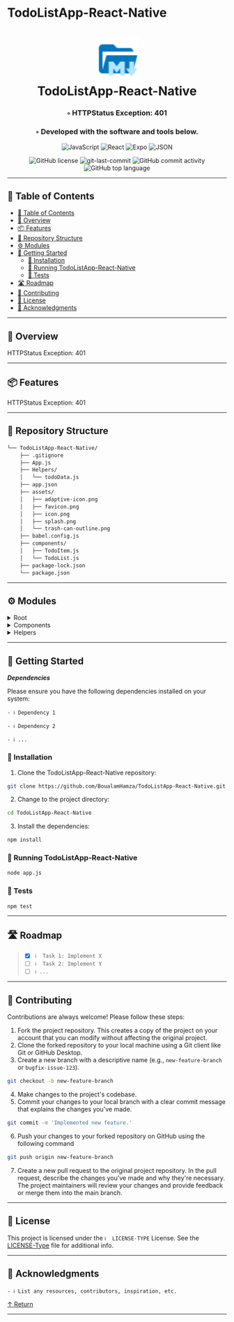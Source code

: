 # TodoListApp-React-Native
<div align="center">
<h1 align="center">
<img src="https://raw.githubusercontent.com/PKief/vscode-material-icon-theme/ec559a9f6bfd399b82bb44393651661b08aaf7ba/icons/folder-markdown-open.svg" width="100" />
<br>TodoListApp-React-Native</h1>
<h3>◦ HTTPStatus Exception: 401</h3>
<h3>◦ Developed with the software and tools below.</h3>

<p align="center">
<img src="https://img.shields.io/badge/JavaScript-F7DF1E.svg?style&logo=JavaScript&logoColor=black" alt="JavaScript" />
<img src="https://img.shields.io/badge/React-61DAFB.svg?style&logo=React&logoColor=black" alt="React" />
<img src="https://img.shields.io/badge/Expo-000020.svg?style&logo=Expo&logoColor=white" alt="Expo" />
<img src="https://img.shields.io/badge/JSON-000000.svg?style&logo=JSON&logoColor=white" alt="JSON" />
</p>
<img src="https://img.shields.io/github/license/BoualamHamza/TodoListApp-React-Native.git?style&color=5D6D7E" alt="GitHub license" />
<img src="https://img.shields.io/github/last-commit/BoualamHamza/TodoListApp-React-Native.git?style&color=5D6D7E" alt="git-last-commit" />
<img src="https://img.shields.io/github/commit-activity/m/BoualamHamza/TodoListApp-React-Native.git?style&color=5D6D7E" alt="GitHub commit activity" />
<img src="https://img.shields.io/github/languages/top/BoualamHamza/TodoListApp-React-Native.git?style&color=5D6D7E" alt="GitHub top language" />
</div>

---

## 📖 Table of Contents
- [📖 Table of Contents](#-table-of-contents)
- [📍 Overview](#-overview)
- [📦 Features](#-features)
- [📂 Repository Structure](#-repository-structure)
- [⚙️ Modules](#modules)
- [🚀 Getting Started](#-getting-started)
    - [🔧 Installation](#-installation)
    - [🤖 Running TodoListApp-React-Native](#-running-TodoListApp-React-Native)
    - [🧪 Tests](#-tests)
- [🛣 Roadmap](#-roadmap)
- [🤝 Contributing](#-contributing)
- [📄 License](#-license)
- [👏 Acknowledgments](#-acknowledgments)

---


## 📍 Overview

HTTPStatus Exception: 401

---

## 📦 Features

HTTPStatus Exception: 401

---


## 📂 Repository Structure

```sh
└── TodoListApp-React-Native/
    ├── .gitignore
    ├── App.js
    ├── Helpers/
    │   └── todoData.js
    ├── app.json
    ├── assets/
    │   ├── adaptive-icon.png
    │   ├── favicon.png
    │   ├── icon.png
    │   ├── splash.png
    │   └── trash-can-outline.png
    ├── babel.config.js
    ├── components/
    │   ├── TodoItem.js
    │   └── TodoList.js
    ├── package-lock.json
    └── package.json
```


---

## ⚙️ Modules

<details closed><summary>Root</summary>

| File                                                                                                      | Summary                   |
| ---                                                                                                       | ---                       |
| [babel.config.js](https://github.com/BoualamHamza/TodoListApp-React-Native.git/blob/main/babel.config.js) | HTTPStatus Exception: 401 |
| [App.js](https://github.com/BoualamHamza/TodoListApp-React-Native.git/blob/main/App.js)                   | HTTPStatus Exception: 401 |

</details>

<details closed><summary>Components</summary>

| File                                                                                                         | Summary                   |
| ---                                                                                                          | ---                       |
| [TodoList.js](https://github.com/BoualamHamza/TodoListApp-React-Native.git/blob/main/components/TodoList.js) | HTTPStatus Exception: 401 |
| [TodoItem.js](https://github.com/BoualamHamza/TodoListApp-React-Native.git/blob/main/components/TodoItem.js) | HTTPStatus Exception: 401 |

</details>

<details closed><summary>Helpers</summary>

| File                                                                                                      | Summary                   |
| ---                                                                                                       | ---                       |
| [todoData.js](https://github.com/BoualamHamza/TodoListApp-React-Native.git/blob/main/Helpers/todoData.js) | HTTPStatus Exception: 401 |

</details>

---

## 🚀 Getting Started

***Dependencies***

Please ensure you have the following dependencies installed on your system:

`- ℹ️ Dependency 1`

`- ℹ️ Dependency 2`

`- ℹ️ ...`

### 🔧 Installation

1. Clone the TodoListApp-React-Native repository:
```sh
git clone https://github.com/BoualamHamza/TodoListApp-React-Native.git
```

2. Change to the project directory:
```sh
cd TodoListApp-React-Native
```

3. Install the dependencies:
```sh
npm install
```

### 🤖 Running TodoListApp-React-Native

```sh
node app.js
```

### 🧪 Tests
```sh
npm test
```

---


## 🛣 Roadmap

> - [X] `ℹ️  Task 1: Implement X`
> - [ ] `ℹ️  Task 2: Implement Y`
> - [ ] `ℹ️ ...`


---

## 🤝 Contributing

Contributions are always welcome! Please follow these steps:
1. Fork the project repository. This creates a copy of the project on your account that you can modify without affecting the original project.
2. Clone the forked repository to your local machine using a Git client like Git or GitHub Desktop.
3. Create a new branch with a descriptive name (e.g., `new-feature-branch` or `bugfix-issue-123`).
```sh
git checkout -b new-feature-branch
```
4. Make changes to the project's codebase.
5. Commit your changes to your local branch with a clear commit message that explains the changes you've made.
```sh
git commit -m 'Implemented new feature.'
```
6. Push your changes to your forked repository on GitHub using the following command
```sh
git push origin new-feature-branch
```
7. Create a new pull request to the original project repository. In the pull request, describe the changes you've made and why they're necessary.
The project maintainers will review your changes and provide feedback or merge them into the main branch.

---

## 📄 License

This project is licensed under the `ℹ️  LICENSE-TYPE` License. See the [LICENSE-Type](LICENSE) file for additional info.

---

## 👏 Acknowledgments

`- ℹ️ List any resources, contributors, inspiration, etc.`

[↑ Return](#Top)

---
